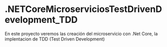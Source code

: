 # .NETCoreMicroserviciosTestDrivenDevelopment_TDD
En este proyecto veremos las creación del microservicio con .Net Core, la implentacion de TDD (Test Driven Development)
